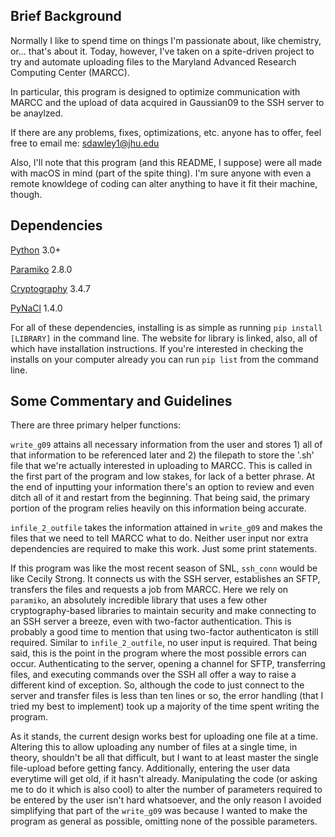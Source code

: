 ## Brief Background
Normally I like to spend time on things I'm passionate about, like chemistry, or... that's about it. Today, however, I've taken on a spite-driven project to try and automate uploading files to the Maryland Advanced Research Computing Center (MARCC).

In particular, this program is designed to optimize communication with MARCC and the upload of data acquired in Gaussian09 to the SSH server to be anaylzed.

If there are any problems, fixes, optimizations, etc. anyone has to offer, feel free to email me: sdawley1@jhu.edu

Also, I'll note that this program (and this README, I suppose) were all made with macOS in mind (part of the spite thing). I'm sure anyone with even a remote knowldege of coding can alter anything to have it fit their machine, though.

## Dependencies
[Python](https://www.python.org/) 3.0+ 

[Paramiko](https://www.paramiko.org/index.html) 2.8.0

[Cryptography](https://cryptography.io/en/latest/) 3.4.7

[PyNaCl](https://pypi.org/project/PyNaCl/) 1.4.0

For all of these dependencies, installing is as simple as running 
`pip install [LIBRARY]`
in the command line. The website for library is linked, also, all of which have installation instructions. If you're interested in checking the installs on your computer already you can run `pip list` from the command line.

## Some Commentary and Guidelines

There are three primary helper functions:

`write_g09` attains all necessary information from the user and stores 1) all of that information to be referenced later and 2) the filepath to store the '.sh' file that we're actually interested in uploading to MARCC. This is called in the first part of the program and low stakes, for lack of a better phrase. At the end of inputting your information there's an option to review and even ditch all of it and restart from the beginning. That being said, the primary portion of the program relies heavily on this information being accurate.

`infile_2_outfile` takes the information attained in `write_g09` and makes the files that we need to tell MARCC what to do. Neither user input nor extra dependencies are required to make this work. Just some print statements.

If this program was like the most recent season of SNL, `ssh_conn` would be like Cecily Strong. It connects us with the SSH server, establishes an SFTP, transfers the files and requests a job from MARCC. Here we rely on `paramiko`, an absolutely incredible library that uses a few other cryptography-based libraries to maintain security and make connecting to an SSH server a breeze, even with two-factor authentication. This is probably a good time to mention that using two-factor authenticaton is still required. Similar to `infile_2_outfile`, no user input is required. That being said, this is the point in the program where the most possible errors can occur. Authenticating to the server, opening a channel for SFTP, transferring files, and executing commands over the SSH all offer a way to raise a different kind of exception. So, although the code to just connect to the server and transfer files is less than ten lines or so, the error handling (that I tried my best to implement) took up a majority of the time spent writing the program. 

As it stands, the current design works best for uploading one file at a time. Altering this to allow uploading any number of files at a single time, in theory, shouldn't be all that difficult, but I want to at least master the single file-upload before getting fancy. Additionally, entering the user data everytime will get old, if it hasn't already. Manipulating the code (or asking me to do it which is also cool) to alter the number of parameters required to be entered by the user isn't hard whatsoever, and the only reason I avoided simplifying that part of the `write_g09` was because I wanted to make the program as general as possible, omitting none of the possible parameters.





